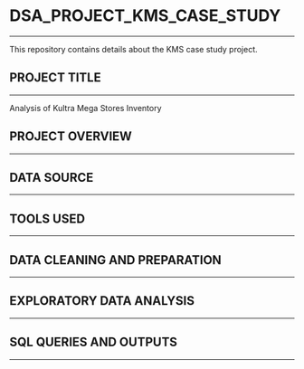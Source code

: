 # DSA_PROJECT_KMS_CASE_STUDY 
---
This repository contains details about the KMS case study project.

## PROJECT TITLE
---
Analysis of Kultra Mega Stores Inventory

## PROJECT OVERVIEW 
---
## DATA SOURCE
---
## TOOLS USED
---
## DATA CLEANING AND PREPARATION 
---
## EXPLORATORY DATA ANALYSIS 
---
## SQL QUERIES AND OUTPUTS
---

